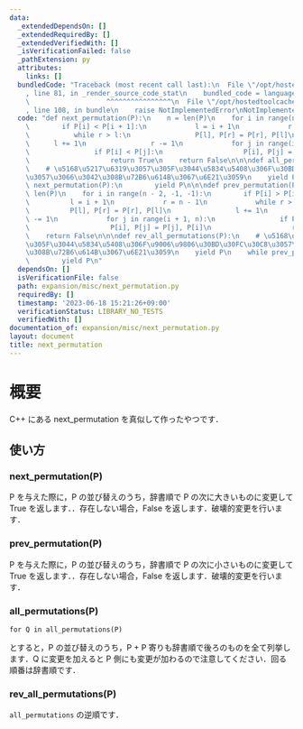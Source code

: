 ```yaml
---
data:
  _extendedDependsOn: []
  _extendedRequiredBy: []
  _extendedVerifiedWith: []
  _isVerificationFailed: false
  _pathExtension: py
  attributes:
    links: []
  bundledCode: "Traceback (most recent call last):\n  File \"/opt/hostedtoolcache/Python/3.11.4/x64/lib/python3.11/site-packages/onlinejudge_verify/documentation/build.py\"\
    , line 81, in _render_source_code_stat\n    bundled_code = language.bundle(\n\
    \                   ^^^^^^^^^^^^^^^^\n  File \"/opt/hostedtoolcache/Python/3.11.4/x64/lib/python3.11/site-packages/onlinejudge_verify/languages/python.py\"\
    , line 108, in bundle\n    raise NotImplementedError\nNotImplementedError\n"
  code: "def next_permutation(P):\n    n = len(P)\n    for i in range(n - 2, -1, -1):\n\
    \        if P[i] < P[i + 1]:\n            l = i + 1\n            r = n - 1\n \
    \           while r > l:\n                P[l], P[r] = P[r], P[l]\n          \
    \      l += 1\n                r -= 1\n            for j in range(i + 1, n):\n\
    \                if P[i] < P[j]:\n                    P[i], P[j] = P[j], P[i]\n\
    \                    return True\n    return False\n\n\ndef all_permutations(P):\n\
    \    # \u5168\u5217\u6319\u3057\u305F\u3044\u5834\u5408\u306F\u30BD\u30FC\u30C8\
    \u3057\u3066\u3042\u308B\u72B6\u614B\u3067\u6E21\u3059\n    yield P\n    while\
    \ next_permutation(P):\n        yield P\n\n\ndef prev_permutation(P):\n    n =\
    \ len(P)\n    for i in range(n - 2, -1, -1):\n        if P[i] > P[i + 1]:\n  \
    \          l = i + 1\n            r = n - 1\n            while r > l:\n      \
    \          P[l], P[r] = P[r], P[l]\n                l += 1\n                r\
    \ -= 1\n            for j in range(i + 1, n):\n                if P[i] > P[j]:\n\
    \                    P[i], P[j] = P[j], P[i]\n                    return True\n\
    \    return False\n\n\ndef rev_all_permutations(P):\n    # \u5168\u5217\u6319\u3057\
    \u305F\u3044\u5834\u5408\u306F\u9006\u9806\u30BD\u30FC\u30C8\u3057\u3066\u3042\
    \u308B\u72B6\u614B\u3067\u6E21\u3059\n    yield P\n    while prev_permutation(P):\n\
    \        yield P\n"
  dependsOn: []
  isVerificationFile: false
  path: expansion/misc/next_permutation.py
  requiredBy: []
  timestamp: '2023-06-18 15:21:26+09:00'
  verificationStatus: LIBRARY_NO_TESTS
  verifiedWith: []
documentation_of: expansion/misc/next_permutation.py
layout: document
title: next_permutation
---
```


# 概要
C++ にある next_permutation を真似して作ったやつです．

## 使い方

### next_permutation(P)
P を与えた際に，P の並び替えのうち，辞書順で P の次に大きいものに変更して True を返します．．存在しない場合，False を返します．破壊的変更を行います．

### prev_permutation(P)
P を与えた際に，P の並び替えのうち，辞書順で P の次に小さいものに変更して True を返します．．存在しない場合，False を返します．破壊的変更を行います．

### all_permutations(P)
```
for Q in all_permutations(P)
```
とすると，P の並び替えのうち，P + P 寄りも辞書順で後ろのものを全て列挙します．Q に変更を加えると P 側にも変更が加わるので注意してください．回る順番は辞書順です．

### rev_all_permutations(P)
`all_permutations` の逆順です．
